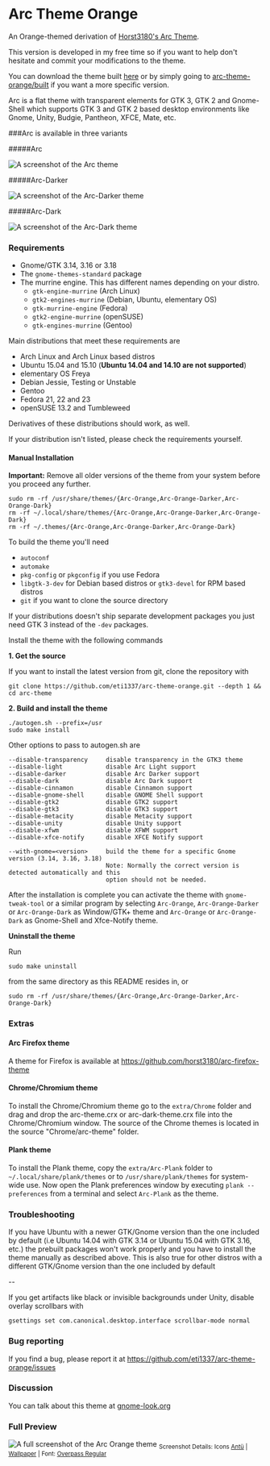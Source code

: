 # Arc Theme Orange
An Orange-themed derivation of [Horst3180's Arc Theme](https://github.com/horst3180/arc-theme).

This version is developed in my free time so if you want to help don't hesitate and commit your modifications to the theme.

You can download the theme built [here](https://raw.githubusercontent.com/eti1337/arc-theme-orange/master/built/arc-orange-theme.zip) or by simply going to [arc-theme-orange/built](https://github.com/eti1337/arc-theme-orange/tree/master/built) if you want a more specific version.

Arc is a flat theme with transparent elements for GTK 3, GTK 2 and Gnome-Shell which supports GTK 3 and GTK 2 based desktop environments like Gnome, Unity, Budgie, Pantheon, XFCE, Mate, etc.

###Arc is available in three variants 

#####Arc

![A screenshot of the Arc theme](http://i.imgur.com/Pe0RImF.png)

#####Arc-Darker

![A screenshot of the Arc-Darker theme](http://i.imgur.com/rE2sFKC.png)

#####Arc-Dark

![A screenshot of the Arc-Dark theme](http://i.imgur.com/XVIylKt.png)


### Requirements

* Gnome/GTK 3.14, 3.16 or 3.18
* The `gnome-themes-standard` package
* The murrine engine. This has different names depending on your distro.
  * `gtk-engine-murrine` (Arch Linux)
  * `gtk2-engines-murrine` (Debian, Ubuntu, elementary OS)
  * `gtk-murrine-engine` (Fedora)
  * `gtk2-engine-murrine` (openSUSE)
  * `gtk-engines-murrine` (Gentoo)

Main distributions that meet these requirements are

* Arch Linux and Arch Linux based distros
* Ubuntu 15.04 and 15.10 (**Ubuntu 14.04 and 14.10 are not supported**)
* elementary OS Freya
* Debian Jessie, Testing or Unstable
* Gentoo
* Fedora 21, 22 and 23
* openSUSE 13.2 and Tumbleweed

Derivatives of these distributions should work, as well.

If your distribution isn't listed, please check the requirements yourself.


#### Manual Installation

**Important:** Remove all older versions of the theme from your system before you proceed any further.

    sudo rm -rf /usr/share/themes/{Arc-Orange,Arc-Orange-Darker,Arc-Orange-Dark}
    rm -rf ~/.local/share/themes/{Arc-Orange,Arc-Orange-Darker,Arc-Orange-Dark}
    rm -rf ~/.themes/{Arc-Orange,Arc-Orange-Darker,Arc-Orange-Dark}

To build the theme you'll need 
* `autoconf`
* `automake`
* `pkg-config` or `pkgconfig` if you use Fedora
* `libgtk-3-dev` for Debian based distros or `gtk3-devel` for RPM based distros
* `git` if you want to clone the source directory

If your distributions doesn't ship separate development packages you just need GTK 3 instead of the `-dev` packages.

Install the theme with the following commands

**1. Get the source**

If you want to install the latest version from git, clone the repository with

    git clone https://github.com/eti1337/arc-theme-orange.git --depth 1 && cd arc-theme

**2. Build and install the theme**

    ./autogen.sh --prefix=/usr
    sudo make install

Other options to pass to autogen.sh are

    --disable-transparency     disable transparency in the GTK3 theme
    --disable-light            disable Arc Light support
    --disable-darker           disable Arc Darker support
    --disable-dark             disable Arc Dark support
    --disable-cinnamon         disable Cinnamon support
    --disable-gnome-shell      disable GNOME Shell support
    --disable-gtk2             disable GTK2 support
    --disable-gtk3             disable GTK3 support
    --disable-metacity         disable Metacity support
    --disable-unity            disable Unity support
    --disable-xfwm             disable XFWM support
    --disable-xfce-notify      disable XFCE Notify support

    --with-gnome=<version>     build the theme for a specific Gnome version (3.14, 3.16, 3.18)
                               Note: Normally the correct version is detected automatically and this
                               option should not be needed.

After the installation is complete you can activate the theme with `gnome-tweak-tool` or a similar program by selecting `Arc-Orange`, `Arc-Orange-Darker` or `Arc-Orange-Dark` as Window/GTK+ theme and `Arc-Orange` or `Arc-Orange-Dark` as Gnome-Shell and Xfce-Notify theme.

**Uninstall the theme**

Run

    sudo make uninstall

from the same directory as this README resides in, or

    sudo rm -rf /usr/share/themes/{Arc-Orange,Arc-Orange-Darker,Arc-Orange-Dark}

### Extras

#### Arc Firefox theme
A theme for Firefox is available at https://github.com/horst3180/arc-firefox-theme

#### Chrome/Chromium theme
To install the Chrome/Chromium theme go to the `extra/Chrome` folder and drag and drop the arc-theme.crx or arc-dark-theme.crx file into the Chrome/Chromium window. The source of the Chrome themes is located in the source "Chrome/arc-theme" folder.

#### Plank theme
To install the Plank theme, copy the `extra/Arc-Plank` folder to `~/.local/share/plank/themes` or to `/usr/share/plank/themes` for system-wide use.
Now open the Plank preferences window by executing `plank --preferences` from a terminal and select `Arc-Plank` as the theme.

### Troubleshooting

If you have Ubuntu with a newer GTK/Gnome version than the one included by default (i.e Ubuntu 14.04 with GTK 3.14 or Ubuntu 15.04 with GTK 3.16, etc.) the prebuilt packages won't work properly and you have to install the theme manually as described above.
This is also true for other distros with a different GTK/Gnome version than the one included by default

--

If you get artifacts like black or invisible backgrounds under Unity, disable overlay scrollbars with

    gsettings set com.canonical.desktop.interface scrollbar-mode normal


### Bug reporting
If you find a bug, please report it at https://github.com/eti1337/arc-theme-orange/issues

### Discussion
You can talk about this theme at [gnome-look.org](http://gnome-look.org/content/show.php/Arc+Orange?content=175567)

### Full Preview
![A full screenshot of the Arc Orange theme](http://i.imgur.com/8XhffWN.png)
<sub>Screenshot Details: Icons [Antü](https://github.com/fabianalexisinostroza/Antu) | [Wallpaper](https://pixabay.com/en/snowy-mountain-rocky-mountain-1149920/) | Font: [Overpass Regular](https://github.com/RedHatBrand/overpass)</sub>
